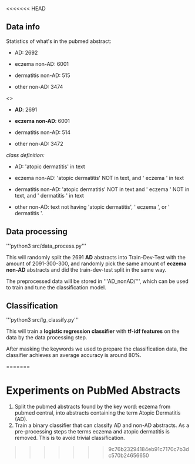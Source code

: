 <<<<<<< HEAD
## Data info

Statistics of what's in the pubmed abstract:

- AD: 2692

- eczema non-AD: 6001

- dermatitis non-AD: 515

- other non-AD: 3474

*<<without repetition>>*

- **AD**: 2691

- **eczema non-AD**: 6001

- dermatitis non-AD: 514

- other non-AD: 3472

*class definition:*

- AD: 'atopic dermatitis' in text

- eczema non-AD: 'atopic dermatitis' NOT in text, and ' eczema ' in text

- dermatitis non-AD: 'atopic dermatitis' NOT in text and ' eczema ' NOT in text, and ' dermatitis ' in text

- other non-AD: text not having 'atopic dermatitis', ' eczema ', or ' dermatitis '.

## Data processing

'''python3 src/data_process.py'''

This will randomly split the 2691 **AD** abstracts into Train-Dev-Test with the amount of 2091-300-300, and randomly pick the same amount of **eczema non-AD** abstracts and did the train-dev-test split in the same way.

The preprocessed data will be stored in '''AD_nonAD/''', which can be used to train and tune the classification model.

## Classification

'''python3 src/lg_classify.py'''

This will train a **logistic regression classifier** with **tf-idf features** on the data by the data processing step.

After masking the keywords we used to prepare the classification data, the classifier achieves an average accuracy is around 80\%.



=======
# Experiments on PubMed Abstracts

1. Split the pubmed abstracts found by the key word: eczema from pubmed central, into abstracts containing the term Atopic Dermatitis (AD).
2. Train a binary classifier that can classify AD and non-AD abstracts. As a pre-processing steps the terms eczema and atopic dermatitis is removed.
  This is to avoid trivial classification.
>>>>>>> 9c76b23294184eb91c7170c7b3dc570b24656650
